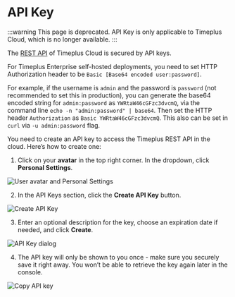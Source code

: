# API Key

:::warning
This page is deprecated. API Key is only applicable to Timeplus Cloud, which is no longer available.
:::

The [REST API](https://docs.timeplus.com/rest) of Timeplus Cloud is secured by API keys.

For Timeplus Enterprise self-hosted deployments, you need to set HTTP Authorization header to be `Basic [Base64 encoded user:password]`.

For example, if the username is `admin` and the password is `password` (not recommended to set this in production), you can generate the base64 encoded string for `admin:password` as `YWRtaW46cGFzc3dvcmQ`, via the command line `echo -n "admin:password" | base64`. Then set the HTTP header `Authorization` as `Basic YWRtaW46cGFzc3dvcmQ`. This also can be set in `curl` via `-u admin:password` flag.

You need to create an API key to access the Timeplus REST API in the cloud. Here’s how to create one:

1. Click on your **avatar** in the top right corner. In the dropdown, click **Personal Settings**.

![User avatar and Personal Settings](/img/api-key-avatar-1.png)

2. In the API Keys section, click the **Create API Key** button.

![Create API Key](/img/api-key-settings-2.png)

3. Enter an optional description for the key, choose an expiration date if needed, and click **Create**.

![API Key dialog](/img/api-key-dialog-3.png)

4. The API key will only be shown to you once - make sure you securely save it right away. You won’t be able to retrieve the key again later in the console.

![Copy API key](/img/api-key-copy-4.png)
